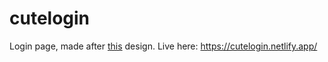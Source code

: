 # cutelogin
Login page, made after [this](https://dribbble.com/shots/14981045-Login-Sign-in/attachments/6700917?mode=media) design.
Live here: https://cutelogin.netlify.app/
